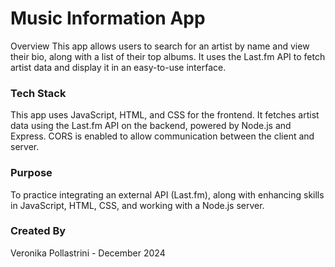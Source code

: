 # Music Information App
Overview
This app allows users to search for an artist by name and view their bio, along with a list of their top albums. It uses the Last.fm API to fetch artist data and display it in an easy-to-use interface.

### Tech Stack
This app uses JavaScript, HTML, and CSS for the frontend. It fetches artist data using the Last.fm API on the backend, powered by Node.js and Express. CORS is enabled to allow communication between the client and server.

### Purpose
To practice integrating an external API (Last.fm), along with enhancing skills in JavaScript, HTML, CSS, and working with a Node.js server.

### Created By
Veronika Pollastrini - December 2024
